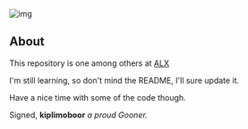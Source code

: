 ![img](https://assets.imaginablefutures.com/media/images/ALX_Logo.max-200x150.png)

## About 
This repository is one among others at [ALX](alxafrica.com)

I'm still learning, so don't mind the README, I'll sure update it.

Have a nice time with some of the code though.

Signed,
__kiplimoboor__
*a proud Gooner.*

